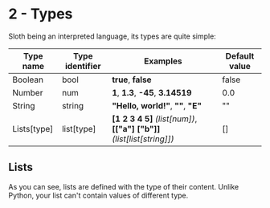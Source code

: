 # 2 - Types

Sloth being an interpreted language, its types are quite simple:

| Type name   | Type identifier | Examples                                                                 | Default value |
|-------------|-----------------|--------------------------------------------------------------------------|---------------|
| Boolean     | bool            | **true**, **false**                                                      | false         |
| Number      | num             | **1**, **1.3**, **-45**, **3.14519**                                     | 0.0           |
| String      | string          | **"Hello, world!"**, **""**, **"E"**                                     | ""            |
| Lists[type] | list[type]      | **[1 2 3 4 5]** _(list[num])_, **[\["a"] ["b"]]** _(list[list[string]])_ | []            |

## Lists
As you can see, lists are defined with the type of their content. Unlike Python, your list can't contain values of different type.